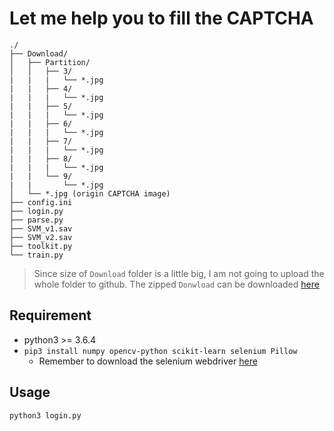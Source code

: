 # Let me help you to fill the CAPTCHA

```
./
├── Download/
│   ├── Partition/
│   │   ├── 3/
|   |   |   └── *.jpg
|   |   ├── 4/
|   |   |   └── *.jpg
|   |   ├── 5/
|   |   |   └── *.jpg
|   |   ├── 6/
|   |   |   └── *.jpg
|   |   ├── 7/
|   |   |   └── *.jpg
|   |   ├── 8/
|   |   |   └── *.jpg
|   |   └── 9/
|   |       └── *.jpg
│   └── *.jpg (origin CAPTCHA image)
├── config.ini
├── login.py
├── parse.py
├── SVM_v1.sav
├── SVM_v2.sav
├── toolkit.py
└── train.py
```
> Since size of `Download` folder is a little big, I am not going to upload the whole folder to github. The zipped `Donwload` can be downloaded [here](https://drive.google.com/open?id=1hnARadcYP3_0T-LRBHVdKUnI8JBnC4kd)

## Requirement

- python3 >= 3.6.4
- `pip3 install numpy opencv-python scikit-learn selenium Pillow`
    - Remember to download the selenium webdriver [here](https://selenium.dev/documentation/en/webdriver/driver_requirements/#quick-reference)

## Usage
```
python3 login.py
```
